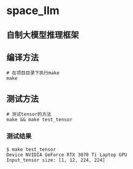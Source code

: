 # space_llm

## 自制大模型推理框架


## 编译方法
```shell
# 在项目目录下执行make
make
```

## 测试方法
```shell
# 测试tensor的方法
make && make test_tensor
```
### 测试结果
```shell
$ make test_tensor
Device NVIDIA GeForce RTX 3070 Ti Laptop GPU
Input_tensor size: [1, 12, 224, 224]
```

